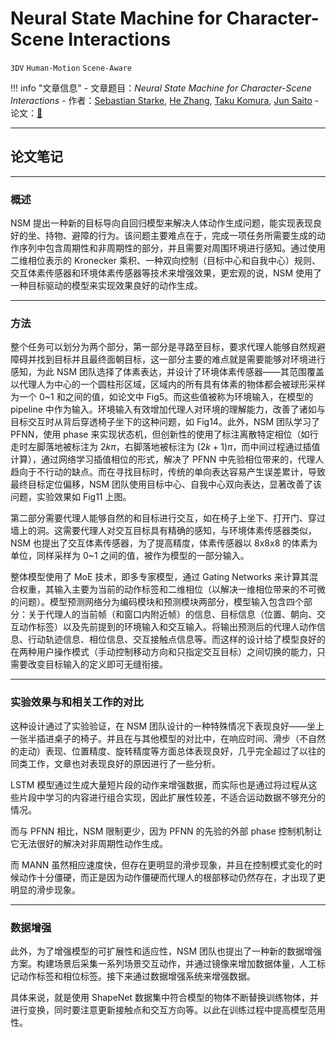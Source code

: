 # Neural State Machine for Character-Scene Interactions

`3DV` `Human-Motion` `Scene-Aware`

!!! info "文章信息"
    - 文章题目：*Neural State Machine for Character-Scene Interactions*
    - 作者：[Sebastian Starke](https://dl.acm.org/profile/99659092204), [He Zhang](https://dl.acm.org/profile/99659524024), [Taku Komura](https://dl.acm.org/profile/81100019163), [Jun Saito](https://dl.acm.org/profile/82459144657)
    - 论文：[🔗](https://dl.acm.org/doi/10.1145/3355089.3356505)

---

## 论文笔记

---

### 概述

NSM 提出一种新的目标导向自回归模型来解决人体动作生成问题，能实现表现良好的坐、持物、避障的行为。该问题主要难点在于，完成一项任务所需要生成的动作序列中包含周期性和非周期性的部分，并且需要对周围环境进行感知。通过使用二维相位表示的 Kronecker 乘积、一种双向控制（目标中心和自我中心）规则、交互体素传感器和环境体素传感器等技术来增强效果，更宏观的说，NSM 使用了一种目标驱动的模型来实现效果良好的动作生成。

---

### 方法

整个任务可以划分为两个部分，第一部分是寻路至目标，要求代理人能够自然规避障碍并找到目标并且最终面朝目标，这一部分主要的难点就是需要能够对环境进行感知，为此 NSM 团队选择了体素表达，并设计了环境体素传感器——其范围覆盖以代理人为中心的一个圆柱形区域，区域内的所有具有体素的物体都会被球形采样为一个 0~1 和之间的值，如论文中 Fig5。而这些值被称为环境输入，在模型的 pipeline 中作为输入。环境输入有效增加代理人对环境的理解能力，改善了诸如与目标交互时从背后穿透椅子坐下的这种问题，如 Fig14。此外，NSM 团队学习了 PFNN，使用 phase 来实现状态机，但创新性的使用了标注离散特定相位（如行走时左脚落地被标注为 $2k\pi$，右脚落地被标注为 $(2k+1)\pi$，而中间过程通过插值计算），通过网络学习插值相位的形式，解决了 PFNN 中先验相位带来的，代理人趋向于不行动的缺点。而在寻找目标时，传统的单向表达容易产生误差累计，导致最终目标定位偏移，NSM 团队使用目标中心、自我中心双向表达，显著改善了该问题，实验效果如 Fig11 上图。

第二部分需要代理人能够自然的和目标进行交互，如在椅子上坐下、打开门、穿过墙上的洞。这需要代理人对交互目标具有精确的感知，与环境体素传感器类似，NSM 也提出了交互体素传感器，为了提高精度，体素传感器以 8x8x8 的体素为单位，同样采样为 0~1 之间的值，被作为模型的一部分输入。

整体模型使用了 MoE 技术，即多专家模型，通过 Gating Networks 来计算其混合权重，其输入主要为当前的动作标签和二维相位（以解决一维相位带来的不可微的问题）。模型预测网络分为编码模块和预测模块两部分，模型输入包含四个部分：关于代理人的当前帧（和窗口内附近帧）的信息、目标信息（位置、朝向、交互动作标签）以及先前提到的环境输入和交互输入。将输出预测后的代理人动作信息、行动轨迹信息、相位信息、交互接触点信息等。而这样的设计给了模型良好的在两种用户操作模式（手动控制移动方向和只指定交互目标）之间切换的能力，只需要改变目标输入的定义即可无缝衔接。

---

### 实验效果与和相关工作的对比

这种设计通过了实验验证，在 NSM 团队设计的一种特殊情况下表现良好——坐上一张半插进桌子的椅子。并且在与其他模型的对比中，在响应时间、滑步（不自然的走动）表现、位置精度、旋转精度等方面总体表现良好，几乎完全超过了以往的同类工作，文章也对表现良好的原因进行了一些分析。

LSTM 模型通过生成大量短片段的动作来增强数据，而实际也是通过将过程从这些片段中学习的内容进行组合实现，因此扩展性较差，不适合运动数据不够充分的情况。

而与 PFNN 相比，NSM 限制更少，因为 PFNN 的先验的外部 phase 控制机制让它无法很好的解决对非周期性动作生成。

而 MANN 虽然相应速度快，但存在更明显的滑步现象，并且在控制模式变化的时候动作十分僵硬，而正是因为动作僵硬而代理人的根部移动仍然存在，才出现了更明显的滑步现象。

---

### 数据增强

此外，为了增强模型的可扩展性和适应性，NSM 团队也提出了一种新的数据增强方案。构建场景后采集一系列场景交互动作，并通过镜像来增加数据体量，人工标记动作标签和相位标签。接下来通过数据增强系统来增强数据。

具体来说，就是使用 ShapeNet 数据集中符合模型的物体不断替换训练物体，并进行变换，同时要注意更新接触点和交互方向等。以此在训练过程中提高模型范用性。

